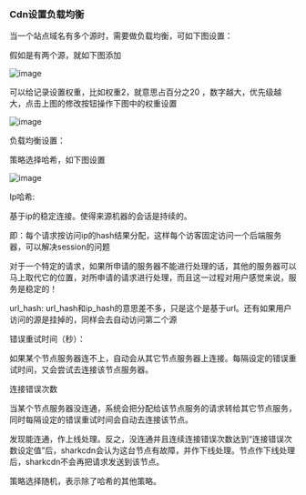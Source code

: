 ### Cdn设置负载均衡

当一个站点域名有多个源时，需要做负载均衡，可如下图设置：

假如是有两个源，就如下图添加

![image](https://user-images.githubusercontent.com/90959714/137102315-1ff5f473-7d96-4560-949b-5980308408ce.png)

可以给记录设置权重，比如权重2，就意思占百分之20 ，数字越大，优先级越大，点击上图的修改按钮操作下图中的权重设置

![image](https://user-images.githubusercontent.com/90959714/137690286-2ca74162-31a5-4a69-8da7-55de97b278ab.png)

负载均衡设置：

策略选择哈希，如下图设置

![image](https://user-images.githubusercontent.com/90588289/133751250-b7c9976e-7b85-4113-87a0-6d63dc506c97.png)

Ip哈希:

基于ip的稳定连接。使得来源机器的会话是持续的。

即：每个请求按访问ip的hash结果分配，这样每个访客固定访问一个后端服务器，可以解决session的问题

对于一个特定的请求，如果所申请的服务器不能进行处理的话，其他的服务器可以马上取代它的位置，对所申请的请求进行处理，而且这一过程对用户感觉来说，服务是稳定的！

url_hash: url_hash和ip_hash的意思差不多，只是这个是基于url。还有如果用户访问的源是挂掉的，同样会去自动访问第二个源

错误重试时间（秒）：

如果某个节点服务器连不上，自动会从其它节点服务器上连接。每隔设定的错误重试时间，又会尝试去连接该节点服务器。

连接错误次数

当某个节点服务器没连通，系统会把分配给该节点服务的请求转给其它节点服务，同时每隔设定的错误重试时间会自动去连接该节点。

发现能连通，作上线处理。反之，没连通并且连续连接错误次数达到“连接错误次数设定值”后，sharkcdn会认为这台节点有故障，并作下线处理。节点作下线处理后，sharkcdn不会再把请求发送到该节点。

策略选择随机，表示除了哈希的其他策略。
